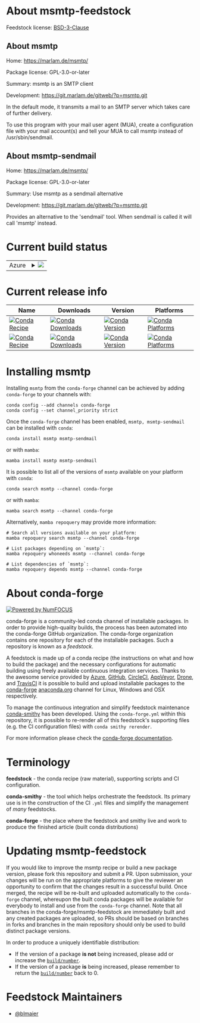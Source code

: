 About msmtp-feedstock
=====================

Feedstock license: [BSD-3-Clause](https://github.com/conda-forge/msmtp-feedstock/blob/main/LICENSE.txt)


About msmtp
-----------

Home: https://marlam.de/msmtp/

Package license: GPL-3.0-or-later

Summary: msmtp is an SMTP client

Development: https://git.marlam.de/gitweb/?p=msmtp.git

In the default mode, it transmits a mail to an SMTP server which takes care
of further delivery.

To use this program with your mail user agent (MUA), create a configuration
file with your mail account(s) and tell your MUA to call msmtp instead of
/usr/sbin/sendmail.

About msmtp-sendmail
--------------------

Home: https://marlam.de/msmtp/

Package license: GPL-3.0-or-later

Summary: Use msmtp as a sendmail alternative

Development: https://git.marlam.de/gitweb/?p=msmtp.git

Provides an alternative to the 'sendmail' tool. When sendmail is called
it will call 'msmtp' instead.

Current build status
====================


<table>
    
  <tr>
    <td>Azure</td>
    <td>
      <details>
        <summary>
          <a href="https://dev.azure.com/conda-forge/feedstock-builds/_build/latest?definitionId=24469&branchName=main">
            <img src="https://dev.azure.com/conda-forge/feedstock-builds/_apis/build/status/msmtp-feedstock?branchName=main">
          </a>
        </summary>
        <table>
          <thead><tr><th>Variant</th><th>Status</th></tr></thead>
          <tbody><tr>
              <td>linux_64</td>
              <td>
                <a href="https://dev.azure.com/conda-forge/feedstock-builds/_build/latest?definitionId=24469&branchName=main">
                  <img src="https://dev.azure.com/conda-forge/feedstock-builds/_apis/build/status/msmtp-feedstock?branchName=main&jobName=linux&configuration=linux%20linux_64_" alt="variant">
                </a>
              </td>
            </tr><tr>
              <td>osx_64</td>
              <td>
                <a href="https://dev.azure.com/conda-forge/feedstock-builds/_build/latest?definitionId=24469&branchName=main">
                  <img src="https://dev.azure.com/conda-forge/feedstock-builds/_apis/build/status/msmtp-feedstock?branchName=main&jobName=osx&configuration=osx%20osx_64_" alt="variant">
                </a>
              </td>
            </tr>
          </tbody>
        </table>
      </details>
    </td>
  </tr>
</table>

Current release info
====================

| Name | Downloads | Version | Platforms |
| --- | --- | --- | --- |
| [![Conda Recipe](https://img.shields.io/badge/recipe-msmtp-green.svg)](https://anaconda.org/conda-forge/msmtp) | [![Conda Downloads](https://img.shields.io/conda/dn/conda-forge/msmtp.svg)](https://anaconda.org/conda-forge/msmtp) | [![Conda Version](https://img.shields.io/conda/vn/conda-forge/msmtp.svg)](https://anaconda.org/conda-forge/msmtp) | [![Conda Platforms](https://img.shields.io/conda/pn/conda-forge/msmtp.svg)](https://anaconda.org/conda-forge/msmtp) |
| [![Conda Recipe](https://img.shields.io/badge/recipe-msmtp--sendmail-green.svg)](https://anaconda.org/conda-forge/msmtp-sendmail) | [![Conda Downloads](https://img.shields.io/conda/dn/conda-forge/msmtp-sendmail.svg)](https://anaconda.org/conda-forge/msmtp-sendmail) | [![Conda Version](https://img.shields.io/conda/vn/conda-forge/msmtp-sendmail.svg)](https://anaconda.org/conda-forge/msmtp-sendmail) | [![Conda Platforms](https://img.shields.io/conda/pn/conda-forge/msmtp-sendmail.svg)](https://anaconda.org/conda-forge/msmtp-sendmail) |

Installing msmtp
================

Installing `msmtp` from the `conda-forge` channel can be achieved by adding `conda-forge` to your channels with:

```
conda config --add channels conda-forge
conda config --set channel_priority strict
```

Once the `conda-forge` channel has been enabled, `msmtp, msmtp-sendmail` can be installed with `conda`:

```
conda install msmtp msmtp-sendmail
```

or with `mamba`:

```
mamba install msmtp msmtp-sendmail
```

It is possible to list all of the versions of `msmtp` available on your platform with `conda`:

```
conda search msmtp --channel conda-forge
```

or with `mamba`:

```
mamba search msmtp --channel conda-forge
```

Alternatively, `mamba repoquery` may provide more information:

```
# Search all versions available on your platform:
mamba repoquery search msmtp --channel conda-forge

# List packages depending on `msmtp`:
mamba repoquery whoneeds msmtp --channel conda-forge

# List dependencies of `msmtp`:
mamba repoquery depends msmtp --channel conda-forge
```


About conda-forge
=================

[![Powered by
NumFOCUS](https://img.shields.io/badge/powered%20by-NumFOCUS-orange.svg?style=flat&colorA=E1523D&colorB=007D8A)](https://numfocus.org)

conda-forge is a community-led conda channel of installable packages.
In order to provide high-quality builds, the process has been automated into the
conda-forge GitHub organization. The conda-forge organization contains one repository
for each of the installable packages. Such a repository is known as a *feedstock*.

A feedstock is made up of a conda recipe (the instructions on what and how to build
the package) and the necessary configurations for automatic building using freely
available continuous integration services. Thanks to the awesome service provided by
[Azure](https://azure.microsoft.com/en-us/services/devops/), [GitHub](https://github.com/),
[CircleCI](https://circleci.com/), [AppVeyor](https://www.appveyor.com/),
[Drone](https://cloud.drone.io/welcome), and [TravisCI](https://travis-ci.com/)
it is possible to build and upload installable packages to the
[conda-forge](https://anaconda.org/conda-forge) [anaconda.org](https://anaconda.org/)
channel for Linux, Windows and OSX respectively.

To manage the continuous integration and simplify feedstock maintenance
[conda-smithy](https://github.com/conda-forge/conda-smithy) has been developed.
Using the ``conda-forge.yml`` within this repository, it is possible to re-render all of
this feedstock's supporting files (e.g. the CI configuration files) with ``conda smithy rerender``.

For more information please check the [conda-forge documentation](https://conda-forge.org/docs/).

Terminology
===========

**feedstock** - the conda recipe (raw material), supporting scripts and CI configuration.

**conda-smithy** - the tool which helps orchestrate the feedstock.
                   Its primary use is in the construction of the CI ``.yml`` files
                   and simplify the management of *many* feedstocks.

**conda-forge** - the place where the feedstock and smithy live and work to
                  produce the finished article (built conda distributions)


Updating msmtp-feedstock
========================

If you would like to improve the msmtp recipe or build a new
package version, please fork this repository and submit a PR. Upon submission,
your changes will be run on the appropriate platforms to give the reviewer an
opportunity to confirm that the changes result in a successful build. Once
merged, the recipe will be re-built and uploaded automatically to the
`conda-forge` channel, whereupon the built conda packages will be available for
everybody to install and use from the `conda-forge` channel.
Note that all branches in the conda-forge/msmtp-feedstock are
immediately built and any created packages are uploaded, so PRs should be based
on branches in forks and branches in the main repository should only be used to
build distinct package versions.

In order to produce a uniquely identifiable distribution:
 * If the version of a package **is not** being increased, please add or increase
   the [``build/number``](https://docs.conda.io/projects/conda-build/en/latest/resources/define-metadata.html#build-number-and-string).
 * If the version of a package **is** being increased, please remember to return
   the [``build/number``](https://docs.conda.io/projects/conda-build/en/latest/resources/define-metadata.html#build-number-and-string)
   back to 0.

Feedstock Maintainers
=====================

* [@blmaier](https://github.com/blmaier/)


